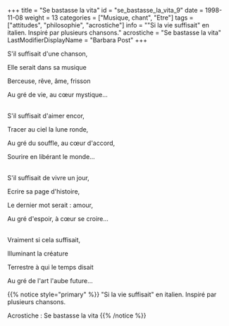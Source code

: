 +++
title = "Se bastasse la vita"
id = "se_bastasse_la_vita_9"
date = 1998-11-08
weight = 13
categories = ["Musique, chant", "Etre"]
tags = ["attitudes", "philosophie", "acrostiche"]
info = "\"Si la vie suffisait\" en italien. Inspiré par plusieurs chansons."
acrostiche = "Se bastasse la vita"
LastModifierDisplayName = "Barbara Post"
+++

S'il suffisait d'une chanson,

Elle serait dans sa musique

Berceuse, rêve, âme, frisson

Au gré de vie, au cœur mystique...

 \
S'il suffisait d'aimer encor,

Tracer au ciel la lune ronde,

Au gré du souffle, au cœur d'accord,

Sourire en libérant le monde...

 \
S'il suffisait de vivre un jour,

Ecrire sa page d'histoire,

Le dernier mot serait : amour,

Au gré d'espoir, à cœur se croire...

 \
Vraiment si cela suffisait,

Illuminant la créature

Terrestre à qui le temps disait

Au gré de l'art l'aube future...

{{% notice style="primary" %}}
\"Si la vie suffisait\" en italien. Inspiré par plusieurs chansons.

Acrostiche : Se bastasse la vita
{{% /notice %}}
